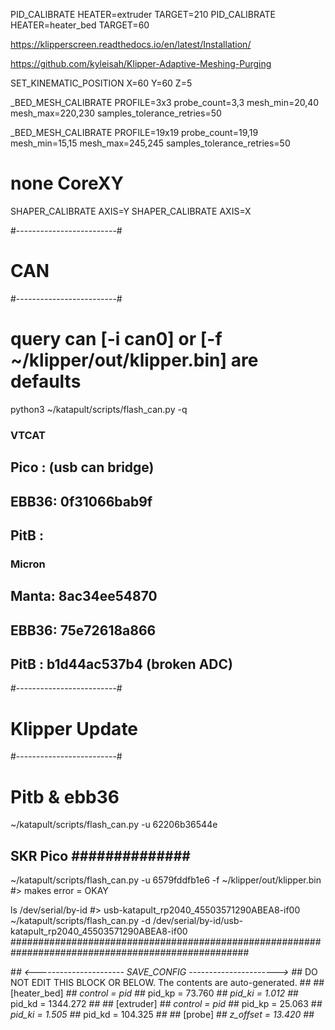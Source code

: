 
PID_CALIBRATE HEATER=extruder TARGET=210
PID_CALIBRATE HEATER=heater_bed TARGET=60


https://klipperscreen.readthedocs.io/en/latest/Installation/

https://github.com/kyleisah/Klipper-Adaptive-Meshing-Purging


SET_KINEMATIC_POSITION X=60 Y=60 Z=5

_BED_MESH_CALIBRATE PROFILE=3x3 probe_count=3,3 mesh_min=20,40 mesh_max=220,230 samples_tolerance_retries=50

_BED_MESH_CALIBRATE PROFILE=19x19 probe_count=19,19 mesh_min=15,15 mesh_max=245,245 samples_tolerance_retries=50

# none CoreXY
SHAPER_CALIBRATE AXIS=Y
SHAPER_CALIBRATE AXIS=X


#-------------------------#
#   CAN                   #
#-------------------------#

# query can  [-i can0] or [-f ~/klipper/out/klipper.bin] are defaults
python3 ~/katapult/scripts/flash_can.py -q


### VTCAT
##  Pico :  (usb can bridge)
##  EBB36: 0f31066bab9f
##  PitB : 

### Micron
##  Manta: 8ac34ee54870
##  EBB36: 75e72618a866

##  PitB : b1d44ac537b4 (broken ADC)



#-------------------------#
#   Klipper Update        #
#-------------------------#

# Pitb & ebb36
~/katapult/scripts/flash_can.py -u 62206b36544e


## SKR Pico  ############## ########################################################################
~/katapult/scripts/flash_can.py -u 6579fddfb1e6 -f ~/klipper/out/klipper.bin 
#> makes error = OKAY

ls /dev/serial/by-id
#> usb-katapult_rp2040_45503571290ABEA8-if00
~/katapult/scripts/flash_can.py -d /dev/serial/by-id/usb-katapult_rp2040_45503571290ABEA8-if00
###################################################################################################




#*# <---------------------- SAVE_CONFIG ---------------------->
#*# DO NOT EDIT THIS BLOCK OR BELOW. The contents are auto-generated.
#*#
#*# [heater_bed]
#*# control = pid
#*# pid_kp = 73.760
#*# pid_ki = 1.012
#*# pid_kd = 1344.272
#*#
#*# [extruder]
#*# control = pid
#*# pid_kp = 25.063
#*# pid_ki = 1.505
#*# pid_kd = 104.325
#*#
#*# [probe]
#*# z_offset = 13.420
#*#

